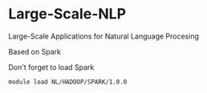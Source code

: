 Large-Scale-NLP
===============

Large-Scale Applications for Natural Language Procesing

Based on Spark 

Don't forget to load Spark
```
module load NL/HADOOP/SPARK/1.0.0
```
